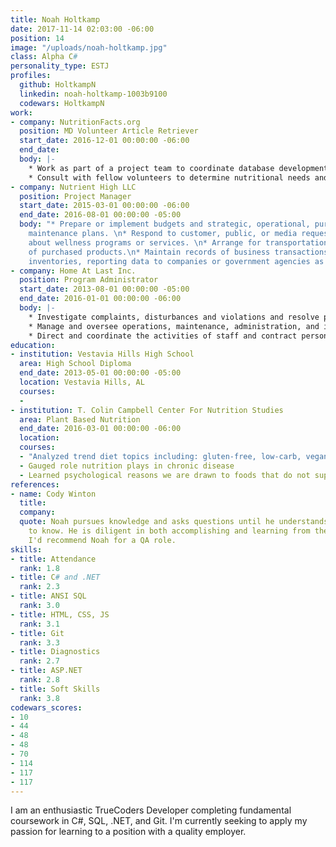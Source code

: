 ```yaml
---
title: Noah Holtkamp
date: 2017-11-14 02:03:00 -06:00
position: 14
image: "/uploads/noah-holtkamp.jpg"
class: Alpha C#
personality_type: ESTJ
profiles:
  github: HoltkampN
  linkedin: noah-holtkamp-1003b9100
  codewars: HoltkampN
work:
- company: NutritionFacts.org
  position: MD Volunteer Article Retriever
  start_date: 2016-12-01 00:00:00 -06:00
  end_date: 
  body: |-
    * Work as part of a project team to coordinate database development and determine project scope and limitations.
    * Consult with fellow volunteers to determine nutritional needs and diet restrictions for optimal health.
- company: Nutrient High LLC
  position: Project Manager
  start_date: 2015-03-01 00:00:00 -06:00
  end_date: 2016-08-01 00:00:00 -05:00
  body: "* Prepare or implement budgets and strategic, operational, purchasing, or
    maintenance plans. \n* Respond to customer, public, or media requests for information
    about wellness programs or services. \n* Arrange for transportation or storage
    of purchased products.\n* Maintain records of business transactions and product
    inventories, reporting data to companies or government agencies as necessary."
- company: Home At Last Inc.
  position: Program Administrator
  start_date: 2013-08-01 00:00:00 -05:00
  end_date: 2016-01-01 00:00:00 -06:00
  body: |-
    * Investigate complaints, disturbances and violations and resolve problems following management rules and regulations
    * Manage and oversee operations, maintenance, administration, and improvement of commercial, industrial, or residential properties
    * Direct and coordinate the activities of staff and contract personnel and evaluate their performance
education:
- institution: Vestavia Hills High School
  area: High School Diploma
  end_date: 2013-05-01 00:00:00 -05:00
  location: Vestavia Hills, AL
  courses:
  - 
- institution: T. Colin Campbell Center For Nutrition Studies
  area: Plant Based Nutrition
  end_date: 2016-03-01 00:00:00 -06:00
  location: 
  courses:
  - "Analyzed trend diet topics including: gluten-free, low-carb, vegan, paleo, etc."
  - Gauged role nutrition plays in chronic disease
  - Learned psychological reasons we are drawn to foods that do not support health
references:
- name: Cody Winton
  title: 
  company: 
  quote: Noah pursues knowledge and asks questions until he understands what he needs
    to know. He is diligent in both accomplishing and learning from the task at hand.
    I'd recommend Noah for a QA role.
skills:
- title: Attendance
  rank: 1.8
- title: C# and .NET
  rank: 2.3
- title: ANSI SQL
  rank: 3.0
- title: HTML, CSS, JS
  rank: 3.1
- title: Git
  rank: 3.3
- title: Diagnostics
  rank: 2.7
- title: ASP.NET
  rank: 2.8
- title: Soft Skills
  rank: 3.8
codewars_scores:
- 10
- 44
- 48
- 48
- 70
- 114
- 117
- 117
---
```


I am an enthusiastic TrueCoders Developer completing fundamental coursework in C#, SQL, .NET, and Git. I'm currently seeking to apply my passion for learning to a position with a quality employer.